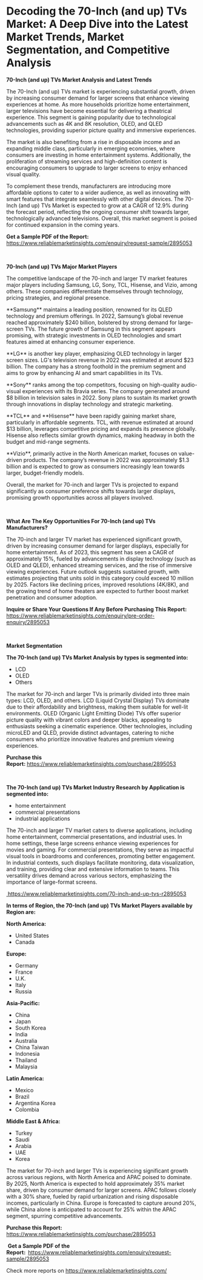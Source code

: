 <p><h1>Decoding the 70-Inch (and up) TVs Market: A Deep Dive into the Latest Market Trends, Market Segmentation, and Competitive Analysis</h1></p><p><strong>70-Inch (and up) TVs Market Analysis and Latest Trends</strong></p>
<p><p>The 70-Inch (and up) TVs market is experiencing substantial growth, driven by increasing consumer demand for larger screens that enhance viewing experiences at home. As more households prioritize home entertainment, larger televisions have become essential for delivering a theatrical experience. This segment is gaining popularity due to technological advancements such as 4K and 8K resolution, OLED, and QLED technologies, providing superior picture quality and immersive experiences.</p><p>The market is also benefiting from a rise in disposable income and an expanding middle class, particularly in emerging economies, where consumers are investing in home entertainment systems. Additionally, the proliferation of streaming services and high-definition content is encouraging consumers to upgrade to larger screens to enjoy enhanced visual quality. </p><p>To complement these trends, manufacturers are introducing more affordable options to cater to a wider audience, as well as innovating with smart features that integrate seamlessly with other digital devices. The 70-Inch (and up) TVs Market is expected to grow at a CAGR of 12.9% during the forecast period, reflecting the ongoing consumer shift towards larger, technologically advanced televisions. Overall, this market segment is poised for continued expansion in the coming years.</p></p>
<p><strong>Get a Sample PDF of the Report:&nbsp;</strong> <a href="https://www.reliablemarketinsights.com/enquiry/request-sample/2895053?utm_campaign=3521&utm_medium=2&utm_source=Github&utm_content=ia&utm_term=15032025&utm_id=70-inch-and-up-tvs">https://www.reliablemarketinsights.com/enquiry/request-sample/2895053</a></p>
<p>&nbsp;</p>
<p><strong>70-Inch (and up) TVs Major Market Players</strong></p>
<p><p>The competitive landscape of the 70-inch and larger TV market features major players including Samsung, LG, Sony, TCL, Hisense, and Vizio, among others. These companies differentiate themselves through technology, pricing strategies, and regional presence.</p><p>**Samsung** maintains a leading position, renowned for its QLED technology and premium offerings. In 2022, Samsung’s global revenue reached approximately $240 billion, bolstered by strong demand for large-screen TVs. The future growth of Samsung in this segment appears promising, with strategic investments in OLED technologies and smart features aimed at enhancing consumer experience.</p><p>**LG** is another key player, emphasizing OLED technology in larger screen sizes. LG's television revenue in 2022 was estimated at around $23 billion. The company has a strong foothold in the premium segment and aims to grow by enhancing AI and smart capabilities in its TVs.</p><p>**Sony** ranks among the top competitors, focusing on high-quality audio-visual experiences with its Bravia series. The company generated around $8 billion in television sales in 2022. Sony plans to sustain its market growth through innovations in display technology and strategic marketing.</p><p>**TCL** and **Hisense** have been rapidly gaining market share, particularly in affordable segments. TCL, with revenue estimated at around $13 billion, leverages competitive pricing and expands its presence globally. Hisense also reflects similar growth dynamics, making headway in both the budget and mid-range segments.</p><p>**Vizio**, primarily active in the North American market, focuses on value-driven products. The company’s revenue in 2022 was approximately $1.3 billion and is expected to grow as consumers increasingly lean towards larger, budget-friendly models.</p><p>Overall, the market for 70-inch and larger TVs is projected to expand significantly as consumer preference shifts towards larger displays, promising growth opportunities across all players involved.</p></p>
<p>&nbsp;</p>
<p><strong>What Are The Key Opportunities For 70-Inch (and up) TVs Manufacturers?</strong></p>
<p><p>The 70-inch and larger TV market has experienced significant growth, driven by increasing consumer demand for larger displays, especially for home entertainment. As of 2023, this segment has seen a CAGR of approximately 15%, fueled by advancements in display technology (such as OLED and QLED), enhanced streaming services, and the rise of immersive viewing experiences. Future outlook suggests sustained growth, with estimates projecting that units sold in this category could exceed 10 million by 2025. Factors like declining prices, improved resolutions (4K/8K), and the growing trend of home theaters are expected to further boost market penetration and consumer adoption.</p></p>
<p><strong>Inquire or Share Your Questions If Any Before Purchasing This Report:</strong> <a href="https://www.reliablemarketinsights.com/enquiry/pre-order-enquiry/2895053?utm_campaign=3521&utm_medium=2&utm_source=Github&utm_content=ia&utm_term=15032025&utm_id=70-inch-and-up-tvs">https://www.reliablemarketinsights.com/enquiry/pre-order-enquiry/2895053</a></p>
<p>&nbsp;</p>
<p><strong>Market Segmentation</strong></p>
<p><strong>The 70-Inch (and up) TVs Market Analysis by types is segmented into:</strong></p>
<p><ul><li>LCD</li><li>OLED</li><li>Others</li></ul></p>
<p><p>The market for 70-inch and larger TVs is primarily divided into three main types: LCD, OLED, and others. LCD (Liquid Crystal Display) TVs dominate due to their affordability and brightness, making them suitable for well-lit environments. OLED (Organic Light Emitting Diode) TVs offer superior picture quality with vibrant colors and deeper blacks, appealing to enthusiasts seeking a cinematic experience. Other technologies, including microLED and QLED, provide distinct advantages, catering to niche consumers who prioritize innovative features and premium viewing experiences.</p></p>
<p><strong>Purchase this Report:&nbsp;</strong><a href="https://www.reliablemarketinsights.com/purchase/2895053?utm_campaign=3521&utm_medium=2&utm_source=Github&utm_content=ia&utm_term=15032025&utm_id=70-inch-and-up-tvs">https://www.reliablemarketinsights.com/purchase/2895053</a></p>
<p>&nbsp;</p>
<p><strong>The 70-Inch (and up) TVs Market Industry Research by Application is segmented into:</strong></p>
<p><ul><li>home entertainment</li><li>commercial presentations</li><li>industrial applications</li></ul></p>
<p><p>The 70-inch and larger TV market caters to diverse applications, including home entertainment, commercial presentations, and industrial uses. In home settings, these large screens enhance viewing experiences for movies and gaming. For commercial presentations, they serve as impactful visual tools in boardrooms and conferences, promoting better engagement. In industrial contexts, such displays facilitate monitoring, data visualization, and training, providing clear and extensive information to teams. This versatility drives demand across various sectors, emphasizing the importance of large-format screens.</p></p>
<p><a href="https://www.reliablemarketinsights.com/70-inch-and-up-tvs-r2895053?utm_campaign=3521&utm_medium=2&utm_source=Github&utm_content=ia&utm_term=15032025&utm_id=70-inch-and-up-tvs">&nbsp;https://www.reliablemarketinsights.com/70-inch-and-up-tvs-r2895053</a></p>
<p><strong>In terms of Region, the 70-Inch (and up) TVs Market Players available by Region are:</strong></p>
<p>
    <p> <strong> North America: </strong>
        <ul>
            <li>United States</li>
            <li>Canada</li>
        </ul>
        </p> 
    <p> <strong> Europe: </strong>
        <ul>
            <li>Germany</li>
            <li>France</li>
            <li>U.K.</li>
            <li>Italy</li>
            <li>Russia</li>
        </ul>
        </p> 
    <p> <strong> Asia-Pacific: </strong>
        <ul>
            <li>China</li>
            <li>Japan</li>
            <li>South Korea</li>
            <li>India</li>
            <li>Australia</li>
            <li>China Taiwan</li>
            <li>Indonesia</li>
            <li>Thailand</li>
            <li>Malaysia</li>
        </ul>
        </p> 
    <p> <strong> Latin America: </strong>
        <ul>
            <li>Mexico</li>
            <li>Brazil</li>
            <li>Argentina Korea</li>
            <li>Colombia</li>
        </ul>
        </p> 
    <p> <strong> Middle East & Africa: </strong>
        <ul>
            <li>Turkey</li>
            <li>Saudi</li>
            <li>Arabia</li>
            <li>UAE</li>
            <li>Korea</li>
        </ul>
    </p>
    </p>
<p><p>The market for 70-inch and larger TVs is experiencing significant growth across various regions, with North America and APAC poised to dominate. By 2025, North America is expected to hold approximately 35% market share, driven by consumer demand for larger screens. APAC follows closely with a 30% share, fueled by rapid urbanization and rising disposable incomes, particularly in China. Europe is forecasted to capture around 20%, while China alone is anticipated to account for 25% within the APAC segment, spurring competitive advancements.</p></p>
<p><strong>Purchase this Report: </strong><a href="https://www.reliablemarketinsights.com/purchase/2895053?utm_campaign=3521&utm_medium=2&utm_source=Github&utm_content=ia&utm_term=15032025&utm_id=70-inch-and-up-tvs">https://www.reliablemarketinsights.com/purchase/2895053</a></p>
<p>&nbsp;<strong>Get a Sample PDF of the Report:&nbsp;&nbsp;</strong><a href="https://www.reliablemarketinsights.com/enquiry/request-sample/2895053?utm_campaign=3521&utm_medium=2&utm_source=Github&utm_content=ia&utm_term=15032025&utm_id=70-inch-and-up-tvs">https://www.reliablemarketinsights.com/enquiry/request-sample/2895053</a></p>
<p><strong></strong></p>
<p>Check more reports on <a href="https://www.reliablemarketinsights.com/?utm_campaign=3521&utm_medium=2&utm_source=Github&utm_content=ia&utm_term=15032025&utm_id=70-inch-and-up-tvs">https://www.reliablemarketinsights.com/</a></p>